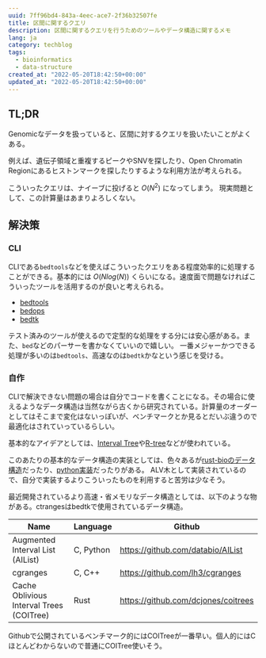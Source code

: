 ```yaml
---
uuid: 7ff96bd4-843a-4eec-ace7-2f36b32507fe
title: 区間に関するクエリ
description: 区間に関するクエリを行うためのツールやデータ構造に関するメモ
lang: ja
category: techblog
tags:
  - bioinformatics
  - data-structure
created_at: "2022-05-20T18:42:50+00:00"
updated_at: "2022-05-20T18:42:50+00:00"
---
```


## TL;DR

Genomicなデータを扱っていると、区間に対するクエリを扱いたいことがよくある。

例えば、遺伝子領域と重複するピークやSNVを探したり、Open Chromatin Regionにあるヒストンマークを探したりするような利用方法が考えられる。

こういったクエリは、ナイーブに投げると $O(N^2)$ になってしまう。
現実問題として、この計算量はあまりよろしくない。

## 解決策

### CLI

CLIである`bedtools`などを使えばこういったクエリをある程度効率的に処理することができる。基本的には $O(Nlog(N))$ くらいになる。速度面で問題なければこういったツールを活用するのが良いと考えられる。

- [bedtools](https://bedtools.readthedocs.io/en/latest/)
- [bedops](https://bedops.readthedocs.io/en/latest/)
- [bedtk](https://github.com/lh3/bedtk)

テスト済みのツールが使えるので定型的な処理をする分には安心感がある。また、`bed`などのパーサーを書かなくていいので嬉しい。
一番メジャーかつできる処理が多いのは`bedtools`、高速なのは`bedtk`かなという感じを受ける。

### 自作

CLIで解決できない問題の場合は自分でコードを書くことになる。その場合に使えるようなデータ構造は当然ながら古くから研究されている。計算量のオーダーとしてはそこまで変化はないっぽいが、ベンチマークとか見るとだいぶ違うので最適化はされていっているらしい。

基本的なアイデアとしては、[Interval Tree](https://en.wikipedia.org/wiki/Interval_tree)や[R-tree](https://en.wikipedia.org/wiki/R-tree)などが使われている。

このあたりの基本的なデータ構造の実装としては、色々あるが[rust-bioのデータ構造](https://github.com/rust-bio/rust-bio/tree/master/src/data_structures/interval_tree)だったり、[python実装](https://github.com/chaimleib/intervaltree)だったりがある。
ALV木として実装されているので、自分で実装するよりこういったものを利用すると苦労は少なそう。

最近開発されているより高速・省メモリなデータ構造としては、以下のような物がある。ctrangesはbedtkで使用されているデータ構造。

| Name                                     | Language  | Github                              |
| ---------------------------------------- | --------- | ----------------------------------- |
| Augmented Interval List (AIList)         | C, Python | https://github.com/databio/AIList   |
| cgranges                                 | C, C++    | https://github.com/lh3/cgranges     |
| Cache Oblivious Interval Trees (COITree) | Rust      | https://github.com/dcjones/coitrees |

Githubで公開されているベンチマーク的にはCOITreeが一番早い。個人的にはCほとんどわからないので普通にCOITree使いそう。
